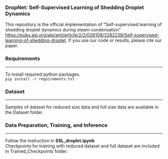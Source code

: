 ### DropNet: Self-Supervised Learning of Shedding Droplet Dynamics
This repository is the official implementation of "Self-supervised learning of shedding droplet dynamics during steam condensation"
https://pubs.aip.org/aip/aml/article/2/2/026108/3282238/Self-supervised-learning-of-shedding-droplet.
If you use our code or results, please cite our paper.
### Requirements
---
To install required python packages.  
`pip install -r requirements.txt`  
### Dataset
---
Samples of dataset for reduced size data and full size data are available in the Dataset folder.  
### Data Preparation, Training, and Inference
---
Follow the instruction in **SSL_droplet.ipynb**  
Checkpoints for training with reduced dataset and full dataset are included in Trained_Checkpoints folder.
